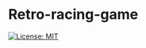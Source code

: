 # Retro-racing-game
[![License: MIT](https://img.shields.io/badge/License-MIT-yellow.svg)](https://opensource.org/licenses/MIT)
